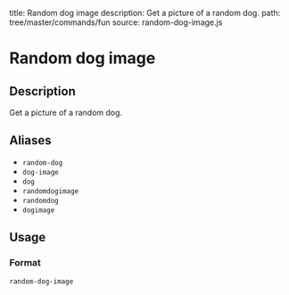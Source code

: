 title: Random dog image
description: Get a picture of a random dog.
path: tree/master/commands/fun
source: random-dog-image.js

# Random dog image

## Description

Get a picture of a random dog.

## Aliases

* `random-dog`
* `dog-image`
* `dog`
* `randomdogimage`
* `randomdog`
* `dogimage`

## Usage

### Format

`random-dog-image`
